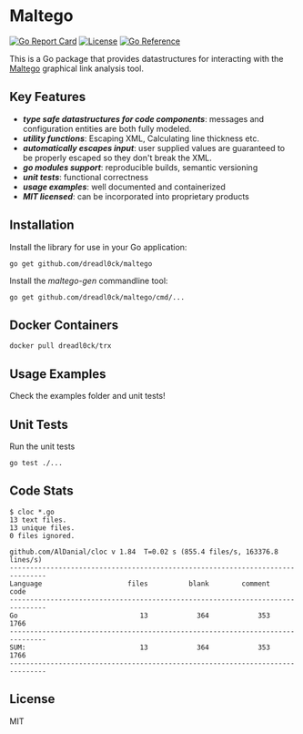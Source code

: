 # Maltego

[![Go Report Card](https://goreportcard.com/badge/github.com/dreadl0ck/maltego)](https://goreportcard.com/report/github.com/dreadl0ck/maltego)
[![License](https://img.shields.io/badge/license-MIT-green)](https://raw.githubusercontent.com/dreadl0ck/maltego/master/docs/LICENSE)
[![Go Reference](https://pkg.go.dev/badge/github.com/dreadl0ck/maltego.svg)](https://pkg.go.dev/github.com/dreadl0ck/maltego)

This is a Go package that provides datastructures for interacting with the [Maltego](https://www.maltego.com) graphical link analysis tool.

## Key Features

- ***type safe datastructures for code components***: messages and configuration entities are both fully modeled.
- ***utility functions***: Escaping XML, Calculating line thickness etc.
- ***automatically escapes input***: user supplied values are guaranteed to be properly escaped so they don't break the XML.
- ***go modules support***: reproducible builds, semantic versioning
- ***unit tests***: functional correctness 
- ***usage examples***: well documented and containerized
- ***MIT licensed***: can be incorporated into proprietary products

## Installation

Install the library for use in your Go application:

    go get github.com/dreadl0ck/maltego

Install the _maltego-gen_ commandline tool:

    go get github.com/dreadl0ck/maltego/cmd/...

## Docker Containers

    docker pull dreadl0ck/trx

## Usage Examples

Check the examples folder and unit tests!

## Unit Tests

Run the unit tests

    go test ./...

## Code Stats

```shell
$ cloc *.go
13 text files.
13 unique files.                              
0 files ignored.

github.com/AlDanial/cloc v 1.84  T=0.02 s (855.4 files/s, 163376.8 lines/s)
-------------------------------------------------------------------------------
Language                     files          blank        comment           code
-------------------------------------------------------------------------------
Go                              13            364            353           1766
-------------------------------------------------------------------------------
SUM:                            13            364            353           1766
-------------------------------------------------------------------------------
```

## License

MIT
